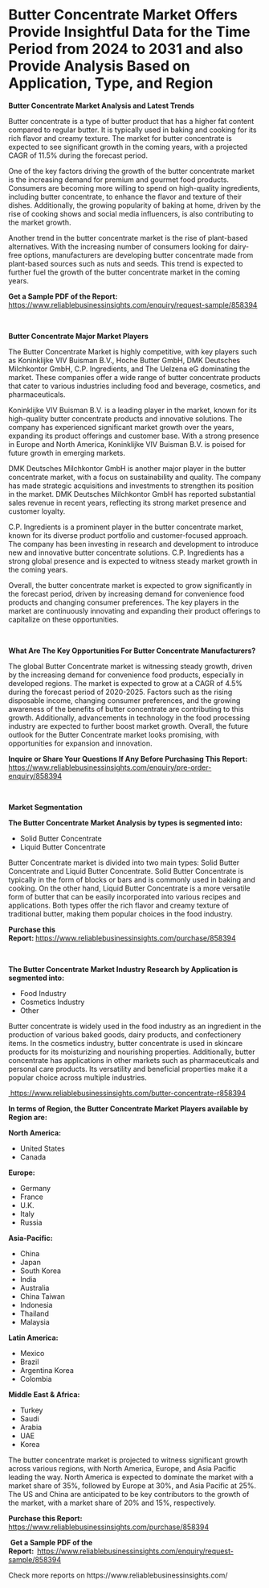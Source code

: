 <p><h1>Butter Concentrate Market Offers Provide Insightful Data for the Time Period from 2024 to 2031 and also Provide Analysis Based on Application, Type, and Region</h1></p><p><strong>Butter Concentrate Market Analysis and Latest Trends</strong></p>
<p><p>Butter concentrate is a type of butter product that has a higher fat content compared to regular butter. It is typically used in baking and cooking for its rich flavor and creamy texture. The market for butter concentrate is expected to see significant growth in the coming years, with a projected CAGR of 11.5% during the forecast period.</p><p>One of the key factors driving the growth of the butter concentrate market is the increasing demand for premium and gourmet food products. Consumers are becoming more willing to spend on high-quality ingredients, including butter concentrate, to enhance the flavor and texture of their dishes. Additionally, the growing popularity of baking at home, driven by the rise of cooking shows and social media influencers, is also contributing to the market growth.</p><p>Another trend in the butter concentrate market is the rise of plant-based alternatives. With the increasing number of consumers looking for dairy-free options, manufacturers are developing butter concentrate made from plant-based sources such as nuts and seeds. This trend is expected to further fuel the growth of the butter concentrate market in the coming years.</p></p>
<p><strong>Get a Sample PDF of the Report:&nbsp;</strong> <a href="https://www.reliablebusinessinsights.com/enquiry/request-sample/858394">https://www.reliablebusinessinsights.com/enquiry/request-sample/858394</a></p>
<p>&nbsp;</p>
<p><strong>Butter Concentrate Major Market Players</strong></p>
<p><p>The Butter Concentrate Market is highly competitive, with key players such as Koninklijke VIV Buisman B.V., Hoche Butter GmbH, DMK Deutsches Milchkontor GmbH, C.P. Ingredients, and The Uelzena eG dominating the market. These companies offer a wide range of butter concentrate products that cater to various industries including food and beverage, cosmetics, and pharmaceuticals.</p><p>Koninklijke VIV Buisman B.V. is a leading player in the market, known for its high-quality butter concentrate products and innovative solutions. The company has experienced significant market growth over the years, expanding its product offerings and customer base. With a strong presence in Europe and North America, Koninklijke VIV Buisman B.V. is poised for future growth in emerging markets.</p><p>DMK Deutsches Milchkontor GmbH is another major player in the butter concentrate market, with a focus on sustainability and quality. The company has made strategic acquisitions and investments to strengthen its position in the market. DMK Deutsches Milchkontor GmbH has reported substantial sales revenue in recent years, reflecting its strong market presence and customer loyalty.</p><p>C.P. Ingredients is a prominent player in the butter concentrate market, known for its diverse product portfolio and customer-focused approach. The company has been investing in research and development to introduce new and innovative butter concentrate solutions. C.P. Ingredients has a strong global presence and is expected to witness steady market growth in the coming years.</p><p>Overall, the butter concentrate market is expected to grow significantly in the forecast period, driven by increasing demand for convenience food products and changing consumer preferences. The key players in the market are continuously innovating and expanding their product offerings to capitalize on these opportunities.</p></p>
<p>&nbsp;</p>
<p><strong>What Are The Key Opportunities For Butter Concentrate Manufacturers?</strong></p>
<p><p>The global Butter Concentrate market is witnessing steady growth, driven by the increasing demand for convenience food products, especially in developed regions. The market is expected to grow at a CAGR of 4.5% during the forecast period of 2020-2025. Factors such as the rising disposable income, changing consumer preferences, and the growing awareness of the benefits of butter concentrate are contributing to this growth. Additionally, advancements in technology in the food processing industry are expected to further boost market growth. Overall, the future outlook for the Butter Concentrate market looks promising, with opportunities for expansion and innovation.</p></p>
<p><strong>Inquire or Share Your Questions If Any Before Purchasing This Report:</strong> <a href="https://www.reliablebusinessinsights.com/enquiry/pre-order-enquiry/858394">https://www.reliablebusinessinsights.com/enquiry/pre-order-enquiry/858394</a></p>
<p>&nbsp;</p>
<p><strong>Market Segmentation</strong></p>
<p><strong>The Butter Concentrate Market Analysis by types is segmented into:</strong></p>
<p><ul><li>Solid Butter Concentrate</li><li>Liquid Butter Concentrate</li></ul></p>
<p><p>Butter Concentrate market is divided into two main types: Solid Butter Concentrate and Liquid Butter Concentrate. Solid Butter Concentrate is typically in the form of blocks or bars and is commonly used in baking and cooking. On the other hand, Liquid Butter Concentrate is a more versatile form of butter that can be easily incorporated into various recipes and applications. Both types offer the rich flavor and creamy texture of traditional butter, making them popular choices in the food industry.</p></p>
<p><strong>Purchase this Report:&nbsp;</strong><a href="https://www.reliablebusinessinsights.com/purchase/858394">https://www.reliablebusinessinsights.com/purchase/858394</a></p>
<p>&nbsp;</p>
<p><strong>The Butter Concentrate Market Industry Research by Application is segmented into:</strong></p>
<p><ul><li>Food Industry</li><li>Cosmetics Industry</li><li>Other</li></ul></p>
<p><p>Butter concentrate is widely used in the food industry as an ingredient in the production of various baked goods, dairy products, and confectionery items. In the cosmetics industry, butter concentrate is used in skincare products for its moisturizing and nourishing properties. Additionally, butter concentrate has applications in other markets such as pharmaceuticals and personal care products. Its versatility and beneficial properties make it a popular choice across multiple industries.</p></p>
<p><a href="https://www.reliablebusinessinsights.com/butter-concentrate-r858394">&nbsp;https://www.reliablebusinessinsights.com/butter-concentrate-r858394</a></p>
<p><strong>In terms of Region, the Butter Concentrate Market Players available by Region are:</strong></p>
<p>
    <p> <strong> North America: </strong>
        <ul>
            <li>United States</li>
            <li>Canada</li>
        </ul>
        </p> 
    <p> <strong> Europe: </strong>
        <ul>
            <li>Germany</li>
            <li>France</li>
            <li>U.K.</li>
            <li>Italy</li>
            <li>Russia</li>
        </ul>
        </p> 
    <p> <strong> Asia-Pacific: </strong>
        <ul>
            <li>China</li>
            <li>Japan</li>
            <li>South Korea</li>
            <li>India</li>
            <li>Australia</li>
            <li>China Taiwan</li>
            <li>Indonesia</li>
            <li>Thailand</li>
            <li>Malaysia</li>
        </ul>
        </p> 
    <p> <strong> Latin America: </strong>
        <ul>
            <li>Mexico</li>
            <li>Brazil</li>
            <li>Argentina Korea</li>
            <li>Colombia</li>
        </ul>
        </p> 
    <p> <strong> Middle East & Africa: </strong>
        <ul>
            <li>Turkey</li>
            <li>Saudi</li>
            <li>Arabia</li>
            <li>UAE</li>
            <li>Korea</li>
        </ul>
    </p>
    </p>
<p><p>The butter concentrate market is projected to witness significant growth across various regions, with North America, Europe, and Asia Pacific leading the way. North America is expected to dominate the market with a market share of 35%, followed by Europe at 30%, and Asia Pacific at 25%. The US and China are anticipated to be key contributors to the growth of the market, with a market share of 20% and 15%, respectively.</p></p>
<p><strong>Purchase this Report: </strong><a href="https://www.reliablebusinessinsights.com/purchase/858394">https://www.reliablebusinessinsights.com/purchase/858394</a></p>
<p>&nbsp;<strong>Get a Sample PDF of the Report:&nbsp;&nbsp;</strong><a href="https://www.reliablebusinessinsights.com/enquiry/request-sample/858394">https://www.reliablebusinessinsights.com/enquiry/request-sample/858394</a></p>
<p><strong></strong></p>
<p>Check more reports on https://www.reliablebusinessinsights.com/</p>